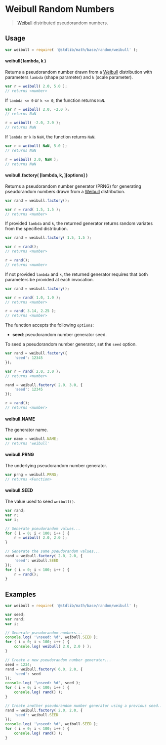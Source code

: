 # Weibull Random Numbers

> [Weibull][weibull] distributed pseudorandom numbers.


<section class="usage">

## Usage

``` javascript
var weibull = require( '@stdlib/math/base/random/weibull' );
```

#### weibull( lambda, k )

Returns a pseudorandom number drawn from a [Weibull][weibull] distribution with parameters `lambda` (shape parameter) and `k` (scale parameter).

``` javascript
var r = weibull( 2.0, 5.0 );
// returns <number>
```

If `lambda <= 0` or `k <= 0`, the function returns `NaN`.

``` javascript
var r = weibull( 2.0, -2.0 );
// returns NaN

r = weibull( -2.0, 2.0 );
// returns NaN
```

If `lambda` or `k` is `NaN`, the function returns `NaN`.

``` javascript
var r = weibull( NaN, 5.0 );
// returns NaN

r = weibull( 2.0, NaN );
// returns NaN
```

#### weibull.factory( \[lambda, k, \]\[options\] )

Returns a pseudorandom number generator (PRNG) for generating pseudorandom numbers drawn from a [Weibull][weibull] distribution.

``` javascript
var rand = weibull.factory();

var r = rand( 1.5, 1.5 );
// returns <number>
```

If provided `lambda` and `k`, the returned generator returns random variates from the specified distribution.

``` javascript
var rand = weibull.factory( 1.5, 1.5 );

var r = rand();
// returns <number>

r = rand();
// returns <number>
```

If not provided `lambda` and `k`, the returned generator requires that both parameters be provided at each invocation.

``` javascript
var rand = weibull.factory();

var r = rand( 1.0, 1.0 );
// returns <number>

r = rand( 3.14, 2.25 );
// returns <number>
```

The function accepts the following `options`:

* __seed__: pseudorandom number generator seed.

To seed a pseudorandom number generator, set the `seed` option.

``` javascript
var rand = weibull.factory({
    'seed': 12345
});

var r = rand( 2.0, 3.0 );
// returns <number>

rand = weibull.factory( 2.0, 3.0, {
    'seed': 12345
});

r = rand();
// returns <number>
```

#### weibull.NAME

The generator name.

``` javascript
var name = weibull.NAME;
// returns 'weibull'
```

#### weibull.PRNG

The underlying pseudorandom number generator.

``` javascript
var prng = weibull.PRNG;
// returns <Function>
```

#### weibull.SEED

The value used to seed `weibull()`.

``` javascript
var rand;
var r;
var i;

// Generate pseudorandom values...
for ( i = 0; i < 100; i++ ) {
    r = weibull( 2.0, 2.0 );
}

// Generate the same pseudorandom values...
rand = weibull.factory( 2.0, 2.0, {
    'seed': weibull.SEED
});
for ( i = 0; i < 100; i++ ) {
    r = rand();
}
```

<!-- </usage> -->


<section class="examples">

## Examples

``` javascript
var weibull = require( '@stdlib/math/base/random/weibull' );

var seed;
var rand;
var i;

// Generate pseudorandom numbers...
console.log( '\nseed: %d', weibull.SEED );
for ( i = 0; i < 100; i++ ) {
    console.log( weibull( 2.0, 2.0 ) );
}

// Create a new pseudorandom number generator...
seed = 1234;
rand = weibull.factory( 6.0, 2.0, {
    'seed': seed
});
console.log( '\nseed: %d', seed );
for ( i = 0; i < 100; i++ ) {
    console.log( rand() );
}

// Create another pseudorandom number generator using a previous seed...
rand = weibull.factory( 2.0, 2.0, {
    'seed': weibull.SEED
});
console.log( '\nseed: %d', weibull.SEED );
for ( i = 0; i < 100; i++ ) {
    console.log( rand() );
}
```

<!-- </examples> -->


<section class="links">

[weibull]: https://en.wikipedia.org/wiki/Weibull_distribution

<!-- </links> -->

